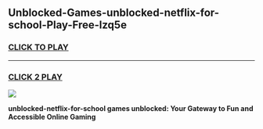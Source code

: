 
## Unblocked-Games-unblocked-netflix-for-school-Play-Free-lzq5e
<h3>
<a href="https://premium76.site?title=unblocked-netflix-for-school&ref=19M">CLICK TO PLAY</a></h3>
<hr>

<h3>
<a href="https://premium76.site?title=unblocked-netflix-for-school&ref=19M">CLICK 2 PLAY</a>
  
</h3>

<a href="https://premium76.site?title=unblocked-netflix-for-school&ref=19M"><img src="https://clearcache.store/games.png"></a>


**unblocked-netflix-for-school games unblocked: Your Gateway to Fun and Accessible Online Gaming**

